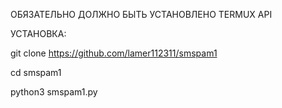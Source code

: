 ОБЯЗАТЕЛЬНО ДОЛЖНО БЫТЬ УСТАНОВЛЕНО TERMUX API

УСТАНОВКА:

git clone https://github.com/lamer112311/smspam1

cd smspam1

python3 smspam1.py
